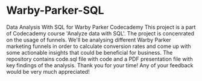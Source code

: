 # Warby-Parker-SQL
Data Analysis With SQL for Warby Parker Codecademy
This project is a part of Codecademy course 'Analyze data with SQL'. The project is concenrated on the usage of funnels. We'll be analysing different 
Warby Parker marketing funnels in order to calculate conversion rates and come up with some actionable insights that could be beneficial for business.
The repository contains code.sql file with code and a PDF presentation file with key findings of the analysis. 
Thank you for your time! Any of your feedback would be very much appreciated!
